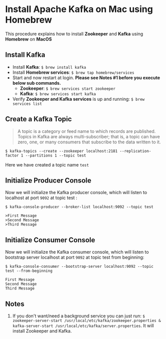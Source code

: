 # Install Apache Kafka on Mac using Homebrew

This procedure explains how to install **Zookeeper** and **Kafka** using **Homebrew** on **MacOS**

## Install Kafka

* Install **Kafka**: `$ brew install kafka`
* Install **Homebrew services**: `$ brew tap homebrew/services`
* Start and now restart at login. __Please see **Notes #1** before you execute below sub commands.__
  * **Zookeeper**: `$ brew services start zookeeper` 
  * **Kafka**: `$ brew services start kafka`
* Verify **Zookeeper and Kafka services** is up and running: `$ brew services list`

## Create a Kafka Topic

> A topic is a category or feed name to which records are published. Topics in Kafka are always multi-subscriber; that is, a topic can have zero, one, or many consumers that subscribe to the data written to it.

```$ kafka-topics --create --zookeeper localhost:2181 --replication-factor 1 --partitions 1 --topic test```

Here we have created a topic name `test`

## Initialize Producer Console

Now we will initialize the Kafka producer console, which will listen to localhost at port `9092` at topic test :

`$ kafka-console-producer --broker-list localhost:9092 --topic test`

```
>First Message
>Second Message
>Third Message
```

## Initialize Consumer Console

Now we will initialize the Kafka consumer console, which will listen to bootstrap server localhost at port `9092` at topic test from beginning:

`$ kafka-console-consumer --bootstrap-server localhost:9092 --topic test --from-beginning`

```
First Message
Second Message
Third Message
```

## Notes

1. If you don't want/need a background service you can just run: ```$ zookeeper-server-start /usr/local/etc/kafka/zookeeper.properties & kafka-server-start /usr/local/etc/kafka/server.properties```. It will install Zookeeper and Kafka.
